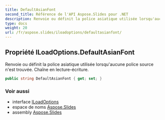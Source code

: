 ```yaml
---
title: DefaultAsianFont
second_title: Référence de l'API Aspose.Slides pour .NET
description: Renvoie ou définit la police asiatique utilisée lorsqu'aucune police source n'est trouvée. Chaîne en lecture-écriture.
type: docs
weight: 20
url: /fr/aspose.slides/iloadoptions/defaultasianfont/
---
```


## Propriété ILoadOptions.DefaultAsianFont

Renvoie ou définit la police asiatique utilisée lorsqu'aucune police source n'est trouvée. Chaîne en lecture-écriture.

```csharp
public string DefaultAsianFont { get; set; }
```

### Voir aussi

* interface [ILoadOptions](../../iloadoptions)
* espace de noms [Aspose.Slides](../../iloadoptions)
* assembly [Aspose.Slides](../../../)

<!-- NE PAS ÉDITER : généré par xmldocmd pour Aspose.Slides.dll -->